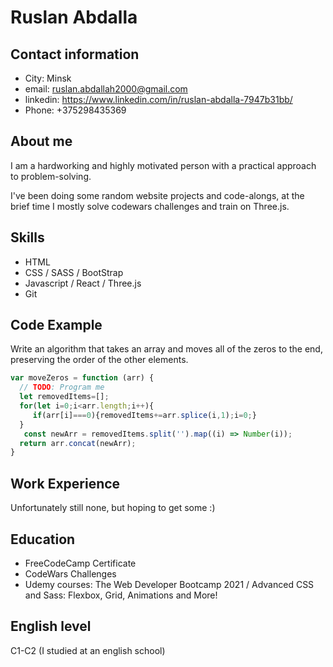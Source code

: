 # Ruslan Abdalla #

## Contact information
- City: Minsk
- email: ruslan.abdallah2000@gmail.com
- linkedin: https://www.linkedin.com/in/ruslan-abdalla-7947b31bb/
- Phone: +375298435369

## About me
I am a hardworking and highly motivated person with a practical approach to problem-solving. 

I've been doing some random website projects and code-alongs, at the brief time I mostly solve codewars challenges and train on Three.js.

## Skills
- HTML
- CSS / SASS / BootStrap
- Javascript / React / Three.js
- Git
## Code Example
Write an algorithm that takes an array and moves all of the zeros to the end, preserving the order of the other elements.
```Javascript
var moveZeros = function (arr) {
  // TODO: Program me
  let removedItems=[];
  for(let i=0;i<arr.length;i++){
     if(arr[i]===0){removedItems+=arr.splice(i,1);i=0;}
  }
   const newArr = removedItems.split('').map((i) => Number(i));
  return arr.concat(newArr);
}
```

## Work Experience
Unfortunately still none, but hoping to get some :)

## Education
- FreeCodeCamp Certificate
- CodeWars Challenges
- Udemy courses: The Web Developer Bootcamp 2021 / Advanced CSS and Sass: Flexbox, Grid, Animations and More!

## English level
C1-C2 (I studied at an english school)
